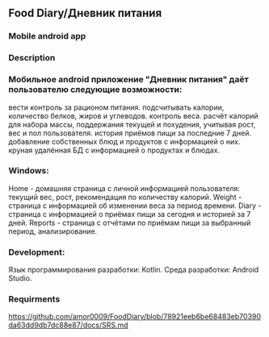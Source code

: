 ## Food Diary/Дневник питания
### Mobile android app

### Description
### Мобильное android приложение "Дневник питания" даёт пользователю следующие возможности:
 вести контроль за рационом питания.
 подсчитывать калории, количество белков, жиров и углеводов.
 контроль веса.
 расчёт калорий для набора массы, поддержания текущей и похудения, учитывая рост, вес и пол пользователя.
 история приёмов пищи за последние 7 дней.
 добавление собственных блюд и продуктов с информацией о них.
 круная удалённая БД с информацией о продуктах и блюдах.

### Windows:
 Home - домашняя страница с личной информацией пользователя: текущий вес, рост, рекомендация по количеству калорий.
 Weight - страница с  информацией об изменении веса за период времени.
 Diary - страница с информацией о приёмах пищи за сегодня и историей за 7 дней.
 Reports - страница с отчётами по приёмам пищи за выбранный период, анализирование.

### Development:
 Язык программирования разработки: Kotlin.
 Среда разработки: Android Studio.

### Requirments
https://github.com/amor0009/FoodDiary/blob/78921eeb6be68483eb70390da63dd9db7dc88e87/docs/SRS.md
